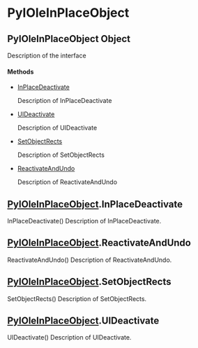 # PyIOleInPlaceObject

## PyIOleInPlaceObject Object



Description of the interface

#### Methods


  - [InPlaceDeactivate](PyIOleInPlaceObject.md#pyioleinplaceobjectinplacedeactivate)

    Description of InPlaceDeactivate&nbsp;

  - [UIDeactivate](PyIOleInPlaceObject.md#pyioleinplaceobjectuideactivate)

    Description of UIDeactivate&nbsp;

  - [SetObjectRects](PyIOleInPlaceObject.md#pyioleinplaceobjectsetobjectrects)

    Description of SetObjectRects&nbsp;

  - [ReactivateAndUndo](PyIOleInPlaceObject.md#pyioleinplaceobjectreactivateandundo)

    Description of ReactivateAndUndo&nbsp;

## [PyIOleInPlaceObject](#pyioleinplaceobject)\.InPlaceDeactivate

InPlaceDeactivate\(\)
Description of InPlaceDeactivate\.

## [PyIOleInPlaceObject](#pyioleinplaceobject)\.ReactivateAndUndo

ReactivateAndUndo\(\)
Description of ReactivateAndUndo\.

## [PyIOleInPlaceObject](#pyioleinplaceobject)\.SetObjectRects

SetObjectRects\(\)
Description of SetObjectRects\.

## [PyIOleInPlaceObject](#pyioleinplaceobject)\.UIDeactivate

UIDeactivate\(\)
Description of UIDeactivate\.